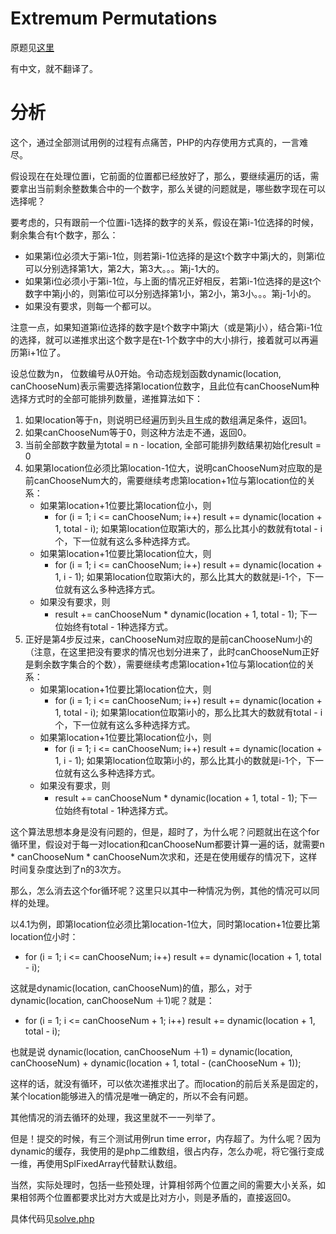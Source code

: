 # Extremum Permutations
原题见[这里](https://www.hackerrank.com/challenges/extremum-permutations/problem)

有中文，就不翻译了。

# 分析
这个，通过全部测试用例的过程有点痛苦，PHP的内存使用方式真的，一言难尽。

假设现在在处理位置i，它前面的位置都已经放好了，那么，要继续遍历的话，需要拿出当前剩余整数集合中的一个数字，那么关键的问题就是，哪些数字现在可以选择呢？

要考虑的，只有跟前一个位置i-1选择的数字的关系，假设在第i-1位选择的时候，剩余集合有t个数字，那么：
* 如果第i位必须大于第i-1位，则若第i-1位选择的是这t个数字中第j大的，则第i位可以分别选择第1大，第2大，第3大。。。第j-1大的。
* 如果第i位必须小于第i-1位，与上面的情况正好相反，若第i-1位选择的是这t个数字中第j小的，则第i位可以分别选择第1小，第2小，第3小。。。第j-1小的。
* 如果没有要求，则每一个都可以。

注意一点，如果知道第i位选择的数字是t个数字中第j大（或是第j小），结合第i-1位的选择，就可以递推求出这个数字是在t-1个数字中的大小排行，接着就可以再遍历第i+1位了。

设总位数为n， 位数编号从0开始。令动态规划函数dynamic(location, canChooseNum)表示需要选择第location位数字，且此位有canChooseNum种选择方式时的全部可能排列数量，递推算法如下：
1. 如果location等于n，则说明已经遍历到头且生成的数组满足条件，返回1。
2. 如果canChooseNum等于0，则这种方法走不通，返回0。
3. 当前全部数字数量为total = n - location, 全部可能排列数结果初始化result = 0
4. 如果第location位必须比第location-1位大，说明canChooseNum对应取的是前canChooseNum大的，需要继续考虑第location+1位与第location位的关系：
    * 如果第location+1位要比第location位小，则
        * for (i = 1; i <= canChooseNum; i++) result += dynamic(location + 1, total - i); 如果第location位取第i大的，那么比其小的数就有total - i个，下一位就有这么多种选择方式。
    * 如果第location+1位要比第location位大，则
        * for (i = 1; i <= canChooseNum; i++) result += dynamic(location + 1, i - 1); 如果第location位取第i大的，那么比其大的数就是i-1个，下一位就有这么多种选择方式。
    * 如果没有要求，则
        * result += canChooseNum * dynamic(location + 1, total - 1); 下一位始终有total - 1种选择方式。
5. 正好是第4步反过来，canChooseNum对应取的是前canChooseNum小的（注意，在这里把没有要求的情况也划分进来了，此时canChooseNum正好是剩余数字集合的个数），需要继续考虑第location+1位与第location位的关系：
    * 如果第location+1位要比第location位大，则
        * for (i = 1; i <= canChooseNum; i++) result += dynamic(location + 1, total - i); 如果第location位取第i小的，那么比其大的数就有total - i个，下一位就有这么多种选择方式。
    * 如果第location+1位要比第location位小，则
        * for (i = 1; i <= canChooseNum; i++) result += dynamic(location + 1, i - 1); 如果第location位取第i小的，那么比其小的数就是i-1个，下一位就有这么多种选择方式。
    * 如果没有要求，则
        * result += canChooseNum * dynamic(location + 1, total - 1); 下一位始终有total - 1种选择方式。

这个算法思想本身是没有问题的，但是，超时了，为什么呢？问题就出在这个for循环里，假设对于每一对location和canChooseNum都要计算一遍的话，就需要n * canChooseNum * canChooseNum次求和，还是在使用缓存的情况下，这样时间复杂度达到了n的3次方。

那么，怎么消去这个for循环呢？这里只以其中一种情况为例，其他的情况可以同样的处理。

以4.1为例，即第location位必须比第location-1位大，同时第location+1位要比第location位小时：
* for (i = 1; i <= canChooseNum; i++) result += dynamic(location + 1, total - i);

这就是dynamic(location, canChooseNum)的值，那么，对于dynamic(location, canChooseNum ＋1)呢？就是：
* for (i = 1; i <= canChooseNum + 1; i++) result += dynamic(location + 1, total - i);

也就是说 dynamic(location, canChooseNum ＋1) = dynamic(location, canChooseNum) + dynamic(location + 1, total - (canChooseNum + 1));

这样的话，就没有循环，可以依次递推求出了。而location的前后关系是固定的，某个location能够进入的情况是唯一确定的，所以不会有问题。

其他情况的消去循环的处理，我这里就不一一列举了。

但是！提交的时候，有三个测试用例run time error，内存超了。为什么呢？因为dynamic的缓存，我使用的是php二维数组，很占内存，怎么办呢，将它强行变成一维，再使用SplFixedArray代替默认数组。

当然，实际处理时，包括一些预处理，计算相邻两个位置之间的需要大小关系，如果相邻两个位置都要求比对方大或是比对方小，则是矛盾的，直接返回0。

具体代码见[solve.php](./solve.php)